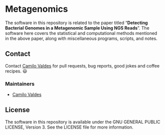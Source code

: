 Metagenomics
============

The software in this repository is related to the paper titled “**Detecting Bacterial Genomes in a Metagenomic Sample Using NGS Reads**”.  The software here covers the statistical and computational methods mentioned in the above paper, along with miscellaneous programs, scripts, and notes.


## Contact

Contact [Camilo Valdes](mailto:cvaldes3@miami.edu) for pull requests, bug reports, good jokes and coffee recipes. :smiley:

### Maintainers

- [Camilo Valdes](mailto:cvaldes3@miami.edu)

## License

The software in this repository is available under the GNU GENERAL PUBLIC LICENSE, Version 3.  See the LICENSE file for more information.

